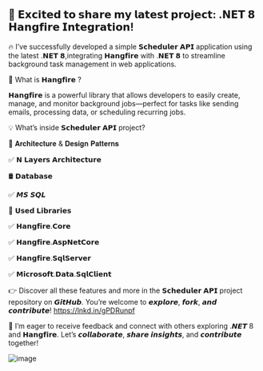 
## 🚀 𝗘𝘅𝗰𝗶𝘁𝗲𝗱 𝘁𝗼 𝘀𝗵𝗮𝗿𝗲 𝗺𝘆 𝗹𝗮𝘁𝗲𝘀𝘁 𝗽𝗿𝗼𝗷𝗲𝗰𝘁: .𝗡𝗘𝗧 𝟴 𝗛𝗮𝗻𝗴𝗳𝗶𝗿𝗲 𝗜𝗻𝘁𝗲𝗴𝗿𝗮𝘁𝗶𝗼𝗻! 

🔥 I’ve successfully developed a simple 𝗦𝗰𝗵𝗲𝗱𝘂𝗹𝗲𝗿 𝗔𝗣𝗜 application using the latest .𝗡𝗘𝗧 𝟴,integrating 𝗛𝗮𝗻𝗴𝗳𝗶𝗿𝗲 with .𝗡𝗘𝗧 𝟴 to streamline background task management in web applications.

🔧 What is 𝗛𝗮𝗻𝗴𝗳𝗶𝗿𝗲 ?

𝗛𝗮𝗻𝗴𝗳𝗶𝗿𝗲 is a powerful library that allows developers to easily create, manage, and monitor background jobs—perfect for tasks like sending emails, processing data, or scheduling recurring jobs.

💡 What’s inside 𝗦𝗰𝗵𝗲𝗱𝘂𝗹𝗲𝗿 𝗔𝗣𝗜 project?

📐 𝐀𝐫𝐜𝐡𝐢𝐭𝐞𝐜𝐭𝐮𝐫𝐞 & 𝐃𝐞𝐬𝐢𝐠𝐧 𝐏𝐚𝐭𝐭𝐞𝐫𝐧𝐬

✅ 𝗡 𝗟𝗮𝘆𝗲𝗿𝘀 𝗔𝗿𝗰𝗵𝗶𝘁𝗲𝗰𝘁𝘂𝗿𝗲

🛢 𝗗𝗮𝘁𝗮𝗯𝗮𝘀𝗲

✅ 𝙈𝙎 𝙎𝙌𝙇

🏫 𝗨𝘀𝗲𝗱 𝗟𝗶𝗯𝗿𝗮𝗿𝗶𝗲𝘀

✅ 𝗛𝗮𝗻𝗴𝗳𝗶𝗿𝗲.𝗖𝗼𝗿𝗲

✅ 𝗛𝗮𝗻𝗴𝗳𝗶𝗿𝗲.𝗔𝘀𝗽𝗡𝗲𝘁𝗖𝗼𝗿𝗲

✅ 𝗛𝗮𝗻𝗴𝗳𝗶𝗿𝗲.𝗦𝗾𝗹𝗦𝗲𝗿𝘃𝗲𝗿

✅ 𝗠𝗶𝗰𝗿𝗼𝘀𝗼𝗳𝘁.𝗗𝗮𝘁𝗮.𝗦𝗾𝗹𝗖𝗹𝗶𝗲𝗻𝘁


👉 Discover all these features and more in the 𝗦𝗰𝗵𝗲𝗱𝘂𝗹𝗲𝗿 𝗔𝗣𝗜 project repository on 𝙂𝙞𝙩𝙃𝙪𝙗. You’re welcome to 𝙚𝙭𝙥𝙡𝙤𝙧𝙚, 𝙛𝙤𝙧𝙠, 𝙖𝙣𝙙 𝙘𝙤𝙣𝙩𝙧𝙞𝙗𝙪𝙩𝙚!
https://lnkd.in/gPDRunpf

🤝 I’m eager to receive feedback and connect with others exploring .𝙉𝙀𝙏 8 and 𝗛𝗮𝗻𝗴𝗳𝗶𝗿𝗲. Let’s 𝙘𝙤𝙡𝙡𝙖𝙗𝙤𝙧𝙖𝙩𝙚, 𝙨𝙝𝙖𝙧𝙚 𝙞𝙣𝙨𝙞𝙜𝙝𝙩𝙨, and 𝙘𝙤𝙣𝙩𝙧𝙞𝙗𝙪𝙩𝙚 together!

![image](https://github.com/user-attachments/assets/eaa5f759-17cb-4c19-b2bd-ba7711e85c53)
